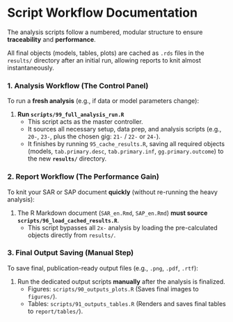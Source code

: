 # Script Workflow Documentation

The analysis scripts follow a numbered, modular structure to ensure **traceability** and **performance**.

All final objects (models, tables, plots) are cached as `.rds` files in the `results/` directory after an initial run, allowing reports to knit almost instantaneously.

### 1. Analysis Workflow (The Control Panel)

To run a **fresh analysis** (e.g., if data or model parameters change):

1.  **Run `scripts/99_full_analysis_run.R`**
    * This script acts as the master controller.
    * It sources all necessary setup, data prep, and analysis scripts (e.g., `20-`, `23-`, plus the chosen gig: `21-` / `22-` or `24-`).
    * It finishes by running `95_cache_results.R`, saving all required objects (models, `tab.primary.desc`, `tab.primary.inf`, `gg.primary.outcome`) to the new **`results/`** directory.

### 2. Report Workflow (The Performance Gain)

To knit your SAR or SAP document **quickly** (without re-running the heavy analysis):

1.  The R Markdown document (`SAR_en.Rmd`, `SAP_en.Rmd`) **must source `scripts/96_load_cached_results.R`**.
    * This script bypasses all `2x-` analysis by loading the pre-calculated objects directly from `results/`.

### 3. Final Output Saving (Manual Step)

To save final, publication-ready output files (e.g., `.png`, `.pdf`, `.rtf`):

1.  Run the dedicated output scripts **manually** after the analysis is finalized.
    * Figures: `scripts/90_outputs_plots.R` (Saves final images to `figures/`).
    * Tables: `scripts/91_outputs_tables.R` (Renders and saves final tables to `report/tables/`).
